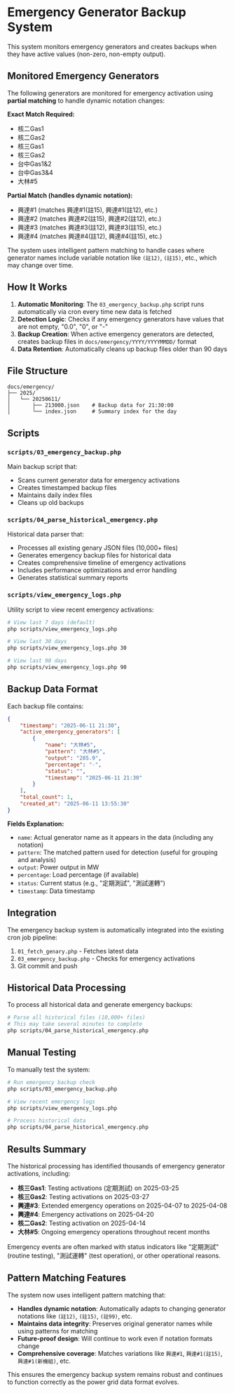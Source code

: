 # Emergency Generator Backup System

This system monitors emergency generators and creates backups when they have active values (non-zero, non-empty output).

## Monitored Emergency Generators

The following generators are monitored for emergency activation using **partial matching** to handle dynamic notation changes:

**Exact Match Required:**
- 核二Gas1
- 核二Gas2
- 核三Gas1
- 核三Gas2
- 台中Gas1&2
- 台中Gas3&4
- 大林#5

**Partial Match (handles dynamic notation):**
- 興達#1 (matches 興達#1(註15), 興達#1(註12), etc.)
- 興達#2 (matches 興達#2(註15), 興達#2(註12), etc.)
- 興達#3 (matches 興達#3(註12), 興達#3(註15), etc.)
- 興達#4 (matches 興達#4(註12), 興達#4(註15), etc.)

The system uses intelligent pattern matching to handle cases where generator names include variable notation like `(註12)`, `(註15)`, etc., which may change over time.

## How It Works

1. **Automatic Monitoring**: The `03_emergency_backup.php` script runs automatically via cron every time new data is fetched
2. **Detection Logic**: Checks if any emergency generators have values that are not empty, "0.0", "0", or "-"
3. **Backup Creation**: When active emergency generators are detected, creates backup files in `docs/emergency/YYYY/YYYYMMDD/` format
4. **Data Retention**: Automatically cleans up backup files older than 90 days

## File Structure

```
docs/emergency/
├── 2025/
│   └── 20250611/
│       ├── 213000.json    # Backup data for 21:30:00
│       └── index.json     # Summary index for the day
```

## Scripts

### `scripts/03_emergency_backup.php`
Main backup script that:
- Scans current generator data for emergency activations
- Creates timestamped backup files
- Maintains daily index files
- Cleans up old backups

### `scripts/04_parse_historical_emergency.php`
Historical data parser that:
- Processes all existing genary JSON files (10,000+ files)
- Generates emergency backup files for historical data
- Creates comprehensive timeline of emergency activations
- Includes performance optimizations and error handling
- Generates statistical summary reports

### `scripts/view_emergency_logs.php`
Utility script to view recent emergency activations:
```bash
# View last 7 days (default)
php scripts/view_emergency_logs.php

# View last 30 days
php scripts/view_emergency_logs.php 30

# View last 90 days
php scripts/view_emergency_logs.php 90
```

## Backup Data Format

Each backup file contains:
```json
{
    "timestamp": "2025-06-11 21:30",
    "active_emergency_generators": [
        {
            "name": "大林#5",
            "pattern": "大林#5",
            "output": "285.9",
            "percentage": "-",
            "status": "",
            "timestamp": "2025-06-11 21:30"
        }
    ],
    "total_count": 1,
    "created_at": "2025-06-11 13:55:30"
}
```

**Fields Explanation:**
- `name`: Actual generator name as it appears in the data (including any notation)
- `pattern`: The matched pattern used for detection (useful for grouping and analysis)
- `output`: Power output in MW
- `percentage`: Load percentage (if available)
- `status`: Current status (e.g., "定期測試", "測試運轉")
- `timestamp`: Data timestamp

## Integration

The emergency backup system is automatically integrated into the existing cron job pipeline:
1. `01_fetch_genary.php` - Fetches latest data
2. `03_emergency_backup.php` - Checks for emergency activations
3. Git commit and push

## Historical Data Processing

To process all historical data and generate emergency backups:
```bash
# Parse all historical files (10,000+ files)
# This may take several minutes to complete
php scripts/04_parse_historical_emergency.php
```

## Manual Testing

To manually test the system:
```bash
# Run emergency backup check
php scripts/03_emergency_backup.php

# View recent emergency logs
php scripts/view_emergency_logs.php

# Process historical data
php scripts/04_parse_historical_emergency.php
```

## Results Summary

The historical processing has identified thousands of emergency generator activations, including:
- **核三Gas1**: Testing activations (定期測試) on 2025-03-25
- **核三Gas2**: Testing activations on 2025-03-27  
- **興達#3**: Extended emergency operations on 2025-04-07 to 2025-04-08
- **興達#4**: Emergency activations on 2025-04-20
- **核二Gas2**: Testing activation on 2025-04-14
- **大林#5**: Ongoing emergency operations throughout recent months

Emergency events are often marked with status indicators like "定期測試" (routine testing), "測試運轉" (test operation), or other operational reasons.

## Pattern Matching Features

The system now uses intelligent pattern matching that:
- **Handles dynamic notation**: Automatically adapts to changing generator notations like `(註12)`, `(註15)`, `(註99)`, etc.
- **Maintains data integrity**: Preserves original generator names while using patterns for matching
- **Future-proof design**: Will continue to work even if notation formats change
- **Comprehensive coverage**: Matches variations like `興達#1`, `興達#1(註15)`, `興達#1(新機組)`, etc.

This ensures the emergency backup system remains robust and continues to function correctly as the power grid data format evolves.